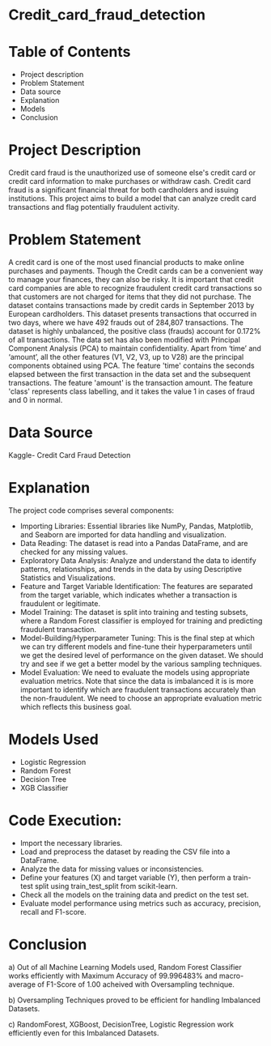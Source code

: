 # Credit_card_fraud_detection

# Table of Contents
*	Project description
*	Problem Statement
*	Data source
*	Explanation
*	Models
*	Conclusion

# Project Description
Credit card fraud is the unauthorized use of someone else's credit card or credit card information to make purchases or withdraw cash. Credit card fraud is a significant financial threat for both cardholders and issuing institutions. This project aims to build a model that can analyze credit card transactions and flag potentially fraudulent activity.
# Problem Statement
 A credit card is one of the most used financial products to make online purchases and payments. Though the Credit cards can be a convenient way to manage your finances, they can also be risky.
It is important that credit card companies are able to recognize fraudulent credit card transactions so that customers are not charged for items that they did not purchase. 
The dataset contains transactions made by credit cards in September 2013 by European cardholders. This dataset presents transactions that occurred in two days, where we have 492 frauds out of 284,807 transactions. The dataset is highly unbalanced, the positive class (frauds) account for 0.172% of all transactions.
The data set has also been modified with Principal Component Analysis (PCA) to maintain confidentiality. Apart from ‘time’ and ‘amount’, all the other features (V1, V2, V3, up to V28) are the principal components obtained using PCA. The feature 'time' contains the seconds elapsed between the first transaction in the data set and the subsequent transactions. The feature 'amount' is the transaction amount. The feature 'class' represents class labelling, and it takes the value 1 in cases of fraud and 0 in normal.
# Data Source
Kaggle- Credit Card Fraud Detection
# Explanation
The project code comprises several components:
* Importing Libraries: Essential libraries like NumPy, Pandas, Matplotlib, and Seaborn are imported for data handling and visualization.
*	Data Reading: The dataset is read into a Pandas DataFrame, and are checked for any missing values.
*	Exploratory Data Analysis: Analyze and understand the data to identify patterns, relationships, and trends in the data by using Descriptive Statistics and Visualizations.
*	Feature and Target Variable Identification: The features are separated from the target variable, which indicates whether a transaction is fraudulent or legitimate.
*	Model Training: The dataset is split into training and testing subsets, where a Random Forest classifier is employed for training and predicting fraudulent transaction.
*	Model-Building/Hyperparameter Tuning: This is the final step at which we can try different models and fine-tune their hyperparameters until we get the desired level of performance on the given dataset. We should try and see if we get a better model by the various sampling techniques.
*	Model Evaluation: We need to evaluate the models using appropriate evaluation metrics. Note that since the data is imbalanced it is is more important to identify which are fraudulent transactions accurately than the non-fraudulent. We need to choose an appropriate evaluation metric which reflects this business goal.

# Models Used
*	Logistic Regression
*	Random Forest
*	Decision Tree
*	XGB Classifier

# Code Execution:
*	Import the necessary libraries.
*	Load and preprocess the dataset by reading the CSV file into a DataFrame.
*	Analyze the data for missing values or inconsistencies.
*	Define your features (X) and target variable (Y), then perform a train-test split using train_test_split from scikit-learn.
*	Check all the models on the training data and predict on the test set.
*	Evaluate model performance using metrics such as accuracy, precision, recall and F1-score.

# Conclusion
a) Out of all Machine Learning Models used, Random Forest Classifier works efficiently with Maximum Accuracy of 99.996483% and macro-average of F1-Score of 1.00 acheived with Oversampling technique.

b) Oversampling Techniques proved to be efficient for handling Imbalanced Datasets.

c) RandomForest, XGBoost, DecisionTree, Logistic Regression work efficiently even for this Imbalanced Datasets.

